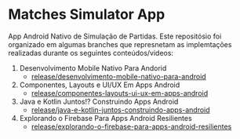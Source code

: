 # Matches Simulator App
App Android Nativo de Simulação de Partidas. Este repositósio foi organizado em algumas branches que represnetam as implemtações realizadas durante os seguintes conteúdos/videos:

1. Desenvolvimento Mobile Nativo Para Andorid
    - [release/desenvolvimento-mobile-nativo-para-android](https://github.com/Mobilizar/dio-matches-simulator-app/tree/release/desenvolvimento-mobile-nativo-para-android)
1. Componentes, Layouts e UI/UX Em Apps Android
   - [release/componentes-layouts-ui-ux-em-apps-android](https://github.com/Mobilizar/dio-matches-simulator-app/tree/release/componentes-layouts-ui-ux-em-apps-android)
1. Java e Kotlin Juntos!? Construindo Apps Android
   - [release/java-e-kotlin-juntos-construindo-apps-android](https://github.com/Mobilizar/dio-matches-simulator-app/tree/release/java-e-kotlin-juntos-construindo-apps-android)
1. Explorando o Firebase Para Apps Android Resilientes
    - [release/explorando-o-firebase-para-apps-android-resilientes](https://github.com/Mobilizar/dio-matches-simulator-app/tree/release/explorando-o-firebase-para-apps-android-resilientes)

